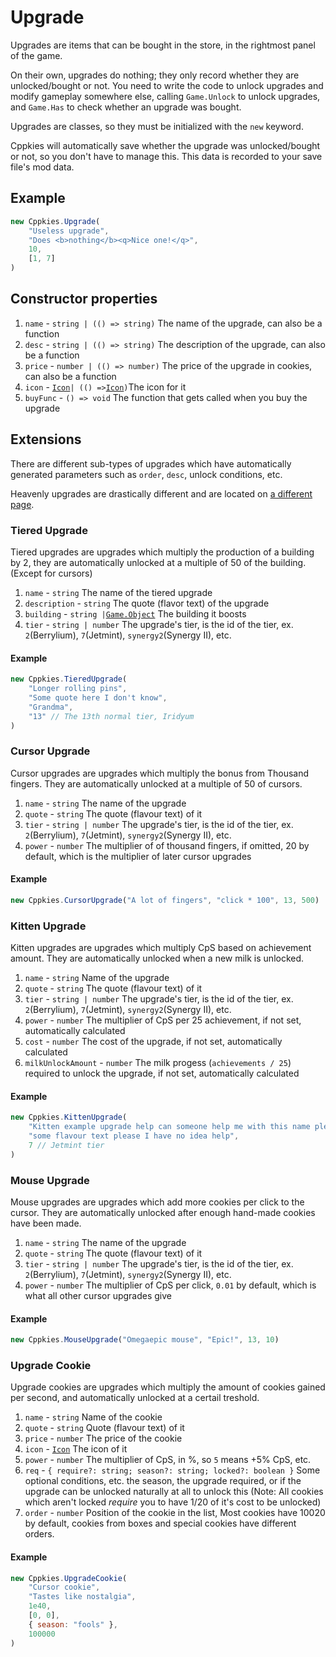 # Upgrade

Upgrades are items that can be bought in the store, in the rightmost panel of the game.

On their own, upgrades do nothing; they only record whether they are unlocked/bought or not. You need to write the code to unlock upgrades and modify gameplay somewhere else, calling `Game.Unlock` to unlock upgrades, and `Game.Has` to check whether an upgrade was bought.

Upgrades are classes, so they must be initialized with the `new` keyword.

Cppkies will automatically save whether the upgrade was unlocked/bought or not, so you don't have to manage this. This data is recorded to your save file's mod data.

## Example

```js
new Cppkies.Upgrade(
	"Useless upgrade",
	"Does <b>nothing</b><q>Nice one!</q>",
	10,
	[1, 7]
)
```

## Constructor properties

1. `name` - `string | (() => string)` The name of the upgrade, can also be a function
2. `desc` - `string | (() => string)` The description of the upgrade, can also be a function
3. `price` - `number | (() => number)` The price of the upgrade in cookies, can also be a function
4. `icon` - [`Icon`](types/Icon.md)`| (() =>`[`Icon`](types/Icon.md)`)`The icon for it
5. `buyFunc` - `() => void` The function that gets called when you buy the upgrade

## Extensions

There are different sub-types of upgrades which have automatically generated parameters such as `order`, `desc`, unlock conditions, etc.

Heavenly upgrades are drastically different and are located on [a different page](types/HeavenlyUpgrade.md).

### Tiered Upgrade

Tiered upgrades are upgrades which multiply the production of a building by 2, they are automatically unlocked at a multiple of 50 of the building. (Except for cursors)

1. `name` - `string` The name of the tiered upgrade
2. `description` - `string` The quote (flavor text) of the upgrade
3. `building` - `string |`[`Game.Object`](types/Building.md) The building it boosts
4. `tier` - `string | number` The upgrade's tier, is the id of the tier, ex. `2`(Berrylium), `7`(Jetmint), `synergy2`(Synergy II), etc.

#### Example

```js
new Cppkies.TieredUpgrade(
	"Longer rolling pins",
	"Some quote here I don't know",
	"Grandma",
	"13" // The 13th normal tier, Iridyum
)
```

### Cursor Upgrade

Cursor upgrades are upgrades which multiply the bonus from Thousand fingers. They are automatically unlocked at a multiple of 50 of cursors.

1. `name` - `string` The name of the upgrade
2. `quote` - `string` The quote (flavour text) of it
3. `tier` - `string | number` The upgrade's tier, is the id of the tier, ex. `2`(Berrylium), `7`(Jetmint), `synergy2`(Synergy II), etc.
4. `power` - `number` The multiplier of of thousand fingers, if omitted, 20 by default, which is the multiplier of later cursor upgrades

#### Example

```js
new Cppkies.CursorUpgrade("A lot of fingers", "click * 100", 13, 500)
```

### Kitten Upgrade

Kitten upgrades are upgrades which multiply CpS based on achievement amount. They are automatically unlocked when a new milk is unlocked.

1. `name` - `string` Name of the upgrade
2. `quote` - `string` The quote (flavour text) of it
3. `tier` - `string | number` The upgrade's tier, is the id of the tier, ex. `2`(Berrylium), `7`(Jetmint), `synergy2`(Synergy II), etc.
4. `power` - `number` The multiplier of CpS per 25 achievement, if not set, automatically calculated
5. `cost` - `number` The cost of the upgrade, if not set, automatically calculated
6. `milkUnlockAmount` - `number` The milk progess (`achievements / 25`) required to unlock the upgrade, if not set, automatically calculated

#### Example

```js
new Cppkies.KittenUpgrade(
	"Kitten example upgrade help can someone help me with this name please",
	"some flavour text please I have no idea help",
	7 // Jetmint tier
)
```

### Mouse Upgrade

Mouse upgrades are upgrades which add more cookies per click to the cursor. They are automatically unlocked after enough hand-made cookies have been made.

1. `name` - `string` The name of the upgrade
2. `quote` - `string` The quote (flavour text) of it
3. `tier` - `string | number` The upgrade's tier, is the id of the tier, ex. `2`(Berrylium), `7`(Jetmint), `synergy2`(Synergy II), etc.
4. `power` - `number` The multiplier of CpS per click, `0.01` by default, which is what all other cursor upgrades give

#### Example

```js
new Cppkies.MouseUpgrade("Omegaepic mouse", "Epic!", 13, 10)
```

### Upgrade Cookie

Upgrade cookies are upgrades which multiply the amount of cookies gained per second, and automatically unlocked at a certail treshold.

1. `name` - `string` Name of the cookie
2. `quote` - `string` Quote (flavour text) of it
3. `price` - `number` The price of the cookie
4. `icon` - [`Icon`](types/Icon.md) The icon of it
5. `power` - `number` The multiplier of CpS, in %, so `5` means +5% CpS, etc.
6. `req` - `{ require?: string; season?: string; locked?: boolean }` Some optional conditions, etc. the season, the upgrade required, or if the upgrade can be unlocked naturally at all to unlock this
   (Note: All cookies which aren't locked _require_ you to have 1/20 of it's cost to be unlocked)
7. `order` - `number` Position of the cookie in the list, Most cookies have 10020 by default, cookies from boxes and special cookies have different orders.

#### Example

```js
new Cppkies.UpgradeCookie(
	"Cursor cookie",
	"Tastes like nostalgia",
	1e40,
	[0, 0],
	{ season: "fools" },
	100000
)
```
